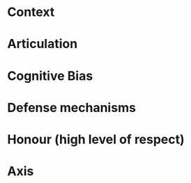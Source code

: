 # Context
# Articulation
# Cognitive Bias
# Defense mechanisms
# Honour (high level of respect)
# Axis
